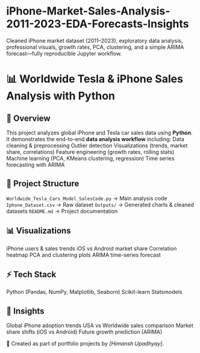 # iPhone-Market-Sales-Analysis-2011-2023-EDA-Forecasts-Insights
Cleaned iPhone market dataset (2011–2023), exploratory data analysis, professional visuals, growth rates, PCA, clustering, and a simple ARIMA forecast—fully reproducible Jupyter workflow.
# 📊 Worldwide Tesla & iPhone Sales Analysis with Python

## 🚀 Overview
This project analyzes global iPhone and Tesla car sales data using **Python**.  
It demonstrates the end-to-end **data analysis workflow** including:
 Data cleaning & preprocessing
 Outlier detection
 Visualizations (trends, market share, correlations)
 Feature engineering (growth rates, rolling stats)
 Machine learning (PCA, KMeans clustering, regression)
 Time series forecasting with ARIMA

## 📂 Project Structure
 `Worldwide_Tesla_Cars_Model_SalesCode.py` → Main analysis code
 `Iphone_Dataset.csv` → Raw dataset
 `Outputs/` → Generated charts & cleaned datasets
 `README.md` → Project documentation

## 📊 Visualizations
 iPhone users & sales trends
 iOS vs Android market share
 Correlation heatmap
 PCA and clustering plots
 ARIMA time-series forecast

## ⚡ Tech Stack
 Python (Pandas, NumPy, Matplotlib, Seaborn)
 Scikit-learn
 Statsmodels

## 🎯 Insights
  Global iPhone adoption trends
  USA vs Worldwide sales comparison
  Market share shifts (iOS vs Android)
  Future growth prediction (ARIMA)



📌 Created as part of portfolio projects by *[Himansh Upadhyay]*.
